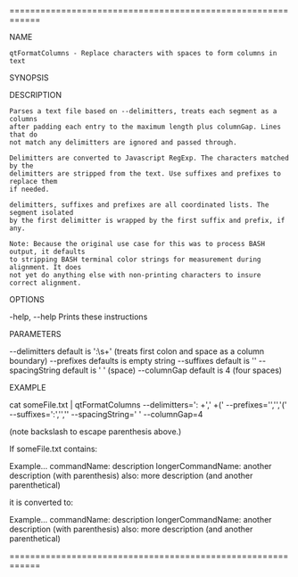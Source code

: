 ============================================================

NAME

	qtFormatColumns - Replace characters with spaces to form columns in text

SYNOPSIS


DESCRIPTION

	Parses a text file based on --delimitters, treats each segment as a columns
	after padding each entry to the maximum length plus columnGap. Lines that do
	not match any delimitters are ignored and passed through.
	
	Delimitters are converted to Javascript RegExp. The characters matched by the
	delimitters are stripped from the text. Use suffixes and prefixes to replace them
	if needed.
	
	delimitters, suffixes and prefixes are all coordinated lists. The segment isolated 
	by the first delimitter is wrapped by the first suffix and prefix, if any.
	
	Note: Because the original use case for this was to process BASH output, it defaults
	to stripping BASH terminal color strings for measurement during alignment. It does
	not yet do anything else with non-printing characters to insure correct alignment.

OPTIONS

-help, --help		Prints these instructions
	
PARAMETERS

--delimitters		default is ':\\s+' (treats first colon and space as a column boundary)
--prefixes			defaults is empty string
--suffixes			default is ''
--spacingString		default is ' ' (space)
--columnGap			default is 4 (four spaces)

EXAMPLE

cat someFile.txt | qtFormatColumns --delimitters=': +',' +\(' --prefixes='','','(' --suffixes=':','','' --spacingString=' ' --columnGap=4

(note backslash to escape parenthesis above.)

If someFile.txt contains:

Example...
commandName:  description
longerCommandName: another description (with parenthesis)
also: more description (and another parenthetical)

it is converted to:

Example...
commandName:          description
longerCommandName:    another description    (with parenthesis)
also:                 more description       (and another parenthetical)


============================================================